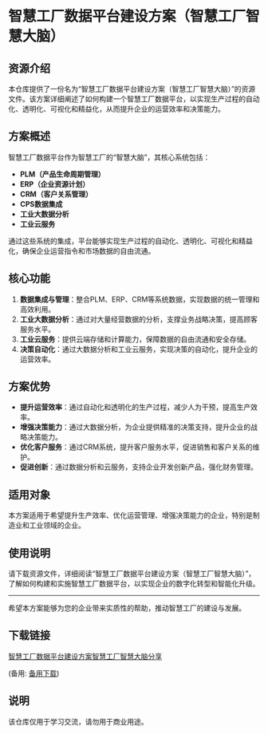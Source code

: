 # 智慧工厂数据平台建设方案（智慧工厂智慧大脑）

## 资源介绍

本仓库提供了一份名为“智慧工厂数据平台建设方案（智慧工厂智慧大脑）”的资源文件。该方案详细阐述了如何构建一个智慧工厂数据平台，以实现生产过程的自动化、透明化、可视化和精益化，从而提升企业的运营效率和决策能力。

## 方案概述

智慧工厂数据平台作为智慧工厂的“智慧大脑”，其核心系统包括：

- **PLM（产品生命周期管理）**
- **ERP（企业资源计划）**
- **CRM（客户关系管理）**
- **CPS数据集成**
- **工业大数据分析**
- **工业云服务**

通过这些系统的集成，平台能够实现生产过程的自动化、透明化、可视化和精益化，确保企业运营指令和市场数据的自由流通。

## 核心功能

1. **数据集成与管理**：整合PLM、ERP、CRM等系统数据，实现数据的统一管理和高效利用。
2. **工业大数据分析**：通过对大量经营数据的分析，支撑业务战略决策，提高顾客服务水平。
3. **工业云服务**：提供云端存储和计算能力，保障数据的自由流通和安全存储。
4. **决策自动化**：通过大数据分析和工业云服务，实现决策的自动化，提升企业的运营效率。

## 方案优势

- **提升运营效率**：通过自动化和透明化的生产过程，减少人为干预，提高生产效率。
- **增强决策能力**：通过大数据分析，为企业提供精准的决策支持，提升企业的战略决策能力。
- **优化客户服务**：通过CRM系统，提升客户服务水平，促进销售和客户关系的维护。
- **促进创新**：通过数据分析和云服务，支持企业开发创新产品，强化财务管理。

## 适用对象

本方案适用于希望提升生产效率、优化运营管理、增强决策能力的企业，特别是制造业和工业领域的企业。

## 使用说明

请下载资源文件，详细阅读“智慧工厂数据平台建设方案（智慧工厂智慧大脑）”，了解如何构建和实施智慧工厂数据平台，以实现企业的数字化转型和智能化升级。

---

希望本方案能够为您的企业带来实质性的帮助，推动智慧工厂的建设与发展。

## 下载链接
[智慧工厂数据平台建设方案智慧工厂智慧大脑分享](https://pan.quark.cn/s/a94d0e268d5b) 

(备用: [备用下载](https://pan.baidu.com/s/1DCCSbsIJrbUDYR_fv4nqeQ?pwd=1234))

## 说明

该仓库仅用于学习交流，请勿用于商业用途。
